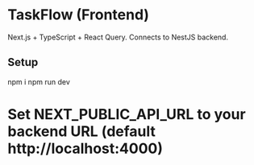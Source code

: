 # TaskFlow (Frontend)
Next.js + TypeScript + React Query. Connects to NestJS backend.

## Setup
npm i
npm run dev
# Set NEXT_PUBLIC_API_URL to your backend URL (default http://localhost:4000)
